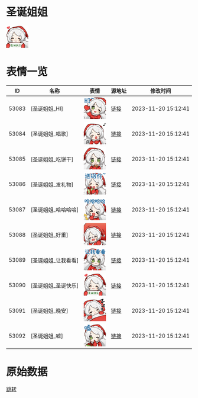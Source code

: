 # 圣诞姐姐

<img src="./cover.png" height="60" alt="cover" />

# 表情一览

|ID|名称|表情|源地址|修改时间|
|----|----|----|----|----|
|53083|[圣诞姐姐_HI]|<img src="./pic/053083_%5B圣诞姐姐_HI%5D.png" height="60" alt="HI"/>|[链接](https://i0.hdslb.com/bfs/emote/94c3e7197dc1dad8a44156f23033d525b3b33604.png)|2023-11-20 15:12:41|
|53084|[圣诞姐姐_唱歌]|<img src="./pic/053084_%5B圣诞姐姐_唱歌%5D.png" height="60" alt="唱歌"/>|[链接](https://i0.hdslb.com/bfs/emote/d578e0cbb5f4bbd4faeb909a9646cc5145da43a9.png)|2023-11-20 15:12:41|
|53085|[圣诞姐姐_吃饼干]|<img src="./pic/053085_%5B圣诞姐姐_吃饼干%5D.png" height="60" alt="吃饼干"/>|[链接](https://i0.hdslb.com/bfs/emote/9caabf27e183d43389c127fe8029961e3be42e86.png)|2023-11-20 15:12:41|
|53086|[圣诞姐姐_发礼物]|<img src="./pic/053086_%5B圣诞姐姐_发礼物%5D.png" height="60" alt="发礼物"/>|[链接](https://i0.hdslb.com/bfs/emote/be32c9d468b2d236f3a62261da131154f5e1b788.png)|2023-11-20 15:12:41|
|53087|[圣诞姐姐_哈哈哈哈]|<img src="./pic/053087_%5B圣诞姐姐_哈哈哈哈%5D.png" height="60" alt="哈哈哈哈"/>|[链接](https://i0.hdslb.com/bfs/emote/db350b6141e3cce291cae84aa5de5f8ef5a49cc4.png)|2023-11-20 15:12:41|
|53088|[圣诞姐姐_好重]|<img src="./pic/053088_%5B圣诞姐姐_好重%5D.png" height="60" alt="好重"/>|[链接](https://i0.hdslb.com/bfs/emote/ac4db53371d04c7e72b6792492dae02128185a3e.png)|2023-11-20 15:12:41|
|53089|[圣诞姐姐_让我看看]|<img src="./pic/053089_%5B圣诞姐姐_让我看看%5D.png" height="60" alt="让我看看"/>|[链接](https://i0.hdslb.com/bfs/emote/546612e34c55f4cfb88ec201ab3e37a1596b597b.png)|2023-11-20 15:12:41|
|53090|[圣诞姐姐_圣诞快乐]|<img src="./pic/053090_%5B圣诞姐姐_圣诞快乐%5D.png" height="60" alt="圣诞快乐"/>|[链接](https://i0.hdslb.com/bfs/emote/b15547fc20a5ae35031ecae350d6c265f6aaf421.png)|2023-11-20 15:12:41|
|53091|[圣诞姐姐_晚安]|<img src="./pic/053091_%5B圣诞姐姐_晚安%5D.png" height="60" alt="晚安"/>|[链接](https://i0.hdslb.com/bfs/emote/4dad8dc2d94d412002f90f7b8f6b2484a2357a97.png)|2023-11-20 15:12:41|
|53092|[圣诞姐姐_嘘]|<img src="./pic/053092_%5B圣诞姐姐_嘘%5D.png" height="60" alt="嘘"/>|[链接](https://i0.hdslb.com/bfs/emote/757120a93b3598afcaba159741b2caf97e33c422.png)|2023-11-20 15:12:41|

# 原始数据

[跳转](./raw.json)

